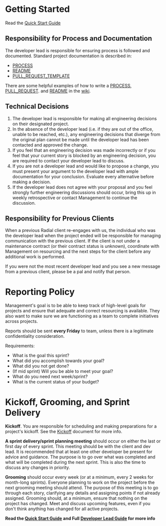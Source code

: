 # Getting Started
Read the [Quick Start Guide](SHORT_DEV_LEAD_GUIDE.md)

## Responsibility for Process and Documentation
The developer lead is responsible for ensuring process is followed and documented. Standard project documentation is described in:
- [PROCESS](PROCESS_TEMPLATE.md)
- [README](README.md)
- [PULL_REQUEST_TEMPLATE](PULL_REQUEST_TEMPLATE.md)

There are some helpful examples of how to write a [PROCESS](https://github.com/RadialDevGroup/Policy/wiki/Project-PROCESS-Development/_edit), [PULL_REQUEST](https://github.com/RadialDevGroup/Policy/wiki/Project-PULL_REQUEST_TEMPLATE-Development/_edit). and [README](https://github.com/RadialDevGroup/Policy/wiki/Project-README-Development/_edit) in the [wiki](https://github.com/RadialDevGroup/Policy/wiki#developer-lead-support).

## Technical Decisions
1. The developer lead is responsible for making all engineering decisions on their
  designated project.
2. In the absence of the developer lead (i.e. if they are out of the office,
  unable to be reached, etc.), any engineering decisions that diverge from the
  original plan cannot be made until the developer lead has been contacted and
  approved the change.
3. If you feel that an engineering decision was made incorrectly or if you feel
  that your current story is blocked by an engineering decision, you are
  required to contact your developer lead to discuss.
4. If you are not a developer lead and would like to propose a change,
  you must present your argument to the developer lead with ample documentation
  for your conclusion. Evaluate every alternative before making a decision.
5. If the developer lead does not agree with your proposal and you feel strongly
  further engineering discussions should occur, bring this up in weekly retrospective
  or contact Management to continue the discussion.

## Responsibility for Previous Clients
When a previous Radial client re-engages with us, the individual who was the developer lead
when the project ended will be responsible for managing communication with the
previous client. If the client is not under a maintenance contract (or their
contract status is unknown), coordinate with Management on resourcing and the next
steps for the client before any additional work is performed.

If you were not the most recent developer lead and you see a new message from a previous client,
please be a pal and notify that person.

# Reporting Policy
Management's goal is to be able to keep track of high-level goals for projects and ensure that adequate and correct resourcing is available. They also want to make sure we are functioning as a team to complete initiatives across projects.

Reports should be sent **every Friday** to team, unless there is a legitimate confidentiality consideration.

Requirements:
- What is the goal this sprint?
- What did you accomplish towards your goal?
- What did you not get done?
- (If mid sprint) Will you be able to meet your goal?
- What do you need next week/sprint?
- What is the current status of your budget?

# Kickoff, Grooming, and Sprint Delivery
**Kickoff**. You are responsible for scheduling and making preparations for a project's kickoff.  See the [Kickoff](https://github.com/RadialDevGroup/Policy/wiki/Project-Kickoff) document for more info.

**A sprint delivery/sprint planning meeting** should occur on either the last or first day of every sprint. This meeting should be with the client and dev lead. It is recommended that at least one other developer be present for advice and guidance. The purpose is to go over what was completed and what will be completed during the next sprint. This is also the time to discuss any changes in priority.

**Grooming** should occur every week (or at a minimum, every 2 weeks for month-long sprints). Everyone planning to work on the project before the next grooming meeting should attend. The purpose of this meeting is to go through each story, clarifying any details and assigning points if not already assigned. Grooming should, at a minimum, ensure that nothing on the project has changed. Meet and discuss upcoming features, even if you don't think anything has changed for all active projects.

**Read the [Quick Start Guide](./././wiki/Quick-Start-Developer-Lead-Guide) and Full [Developer Lead Guide](FULL_DEV_LEAD_GUIDE.md) for more info**
